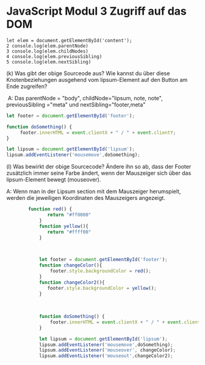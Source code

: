 # JavaScript Modul 3 Zugriff auf das DOM

```
let elem = document.getElementById('content');
2 console.log(elem.parentNode)
3 console.log(elem.childNodes)
4 console.log(elem.previousSibling)
5 console.log(elem.nextSibling)
```

(k) Was gibt der obige Sourceode aus? Wie kannst du über  diese Knotenbeziehungen ausgehend vom lipsum-Element auf den Button am  Ende zugreifen?

​	A: Das parentNode = "body", childNode="lipsum, note, note", previousSibling ="meta" und 		    			  	     nextSibling="footer,meta"





```javascript
let footer = document.getElementById('footer');

function doSomething() {
	 footer.innerHTML = event.clientX + " / " + event.clientY;
}

let lipsum = document.getElementById('lipsum');
lipsum.addEventListener('mousemove',doSomething);
```



(l) Was bewirkt der obige Sourcecode? Ändere ihn so ab, dass
der Footer zusätzlich immer seine Farbe ändert, wenn der
Mauszeiger sich über das lipsum-Element bewegt (mouseover).

A: Wenn man in der Lipsum section mit dem Mauszeiger herumspielt, werden die jeweiligen Koordinaten des Mauszeigers angezeigt.

```javascript
	    function red() {
               return "#ff0000"
            }
            function yellow(){
               return "#ffff00"
            }


            
            let footer = document.getElementById('footer');
            function changeColor(){
                footer.style.backgroundColor = red();
            }
            function changeColor2(){
               footer.style.backgroundColor = yellow();
            }
         
           
            
            function doSomething() {
                footer.innerHTML = event.clientX + " / " + event.clientY;
            }

            let lipsum = document.getElementById('lipsum');
            lipsum.addEventListener('mousemove',doSomething);
            lipsum.addEventListener('mouseover', changeColor);
            lipsum.addEventListener('mouseout',changeColor2);
```

